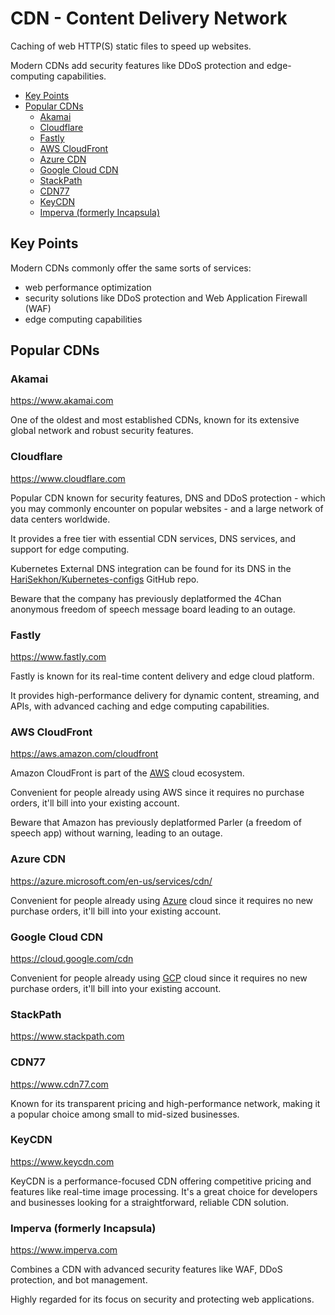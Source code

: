 # CDN - Content Delivery Network

Caching of web HTTP(S) static files to speed up websites.

Modern CDNs add security features like DDoS protection and edge-computing capabilities.

<!-- INDEX_START -->

- [Key Points](#key-points)
- [Popular CDNs](#popular-cdns)
  - [Akamai](#akamai)
  - [Cloudflare](#cloudflare)
  - [Fastly](#fastly)
  - [AWS CloudFront](#aws-cloudfront)
  - [Azure CDN](#azure-cdn)
  - [Google Cloud CDN](#google-cloud-cdn)
  - [StackPath](#stackpath)
  - [CDN77](#cdn77)
  - [KeyCDN](#keycdn)
  - [Imperva (formerly Incapsula)](#imperva-formerly-incapsula)

<!-- INDEX_END -->

## Key Points

Modern CDNs commonly offer the same sorts of services:

- web performance optimization
- security solutions like DDoS protection and Web Application Firewall (WAF)
- edge computing capabilities

## Popular CDNs

### Akamai

<https://www.akamai.com>

One of the oldest and most established CDNs, known for its extensive global network and robust security
features.

### Cloudflare

<https://www.cloudflare.com>

Popular CDN known for security features, DNS and DDoS protection - which you may commonly encounter on popular
websites - and a large network of data centers worldwide.

It provides a free tier with essential CDN services, DNS services, and support for edge
computing.

Kubernetes External DNS integration can be found for its DNS in the
[HariSekhon/Kubernetes-configs](https://github.com/HariSekhon/Kubernetes-configs) GitHub repo.

Beware that the company has previously deplatformed the 4Chan anonymous freedom of speech message board
leading to an outage.

### Fastly

<https://www.fastly.com>

Fastly is known for its real-time content delivery and edge cloud platform.

It provides high-performance delivery for dynamic content, streaming, and APIs, with advanced caching and edge computing
capabilities.

### AWS CloudFront

<https://aws.amazon.com/cloudfront>

Amazon CloudFront is part of the [AWS](aws.md) cloud ecosystem.

Convenient for people already using AWS since it requires no purchase orders, it'll bill into your existing account.

Beware that Amazon has previously deplatformed Parler (a freedom of speech app) without warning, leading to an outage.

### Azure CDN

<https://azure.microsoft.com/en-us/services/cdn/>

Convenient for people already using [Azure](azure.md) cloud since it requires no new purchase orders, it'll bill into
your existing account.

### Google Cloud CDN

<https://cloud.google.com/cdn>

Convenient for people already using [GCP](gcp.md) cloud since it requires no new purchase orders, it'll bill into your
existing account.

### StackPath

<https://www.stackpath.com>

### CDN77

<https://www.cdn77.com>

Known for its transparent pricing and high-performance network, making it a popular choice among small to
mid-sized businesses.

### KeyCDN

<https://www.keycdn.com>

KeyCDN is a performance-focused CDN offering competitive pricing and features like real-time image processing.
It's a great choice for developers and businesses looking for a straightforward, reliable CDN solution.

### Imperva (formerly Incapsula)

<https://www.imperva.com>

Combines a CDN with advanced security features like WAF, DDoS protection, and bot management.

Highly regarded for its focus on security and protecting web applications.
